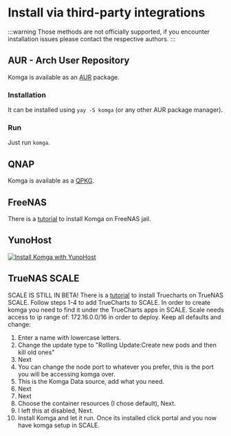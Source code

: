 # Install via third-party integrations

:::warning
Those methods are not officially supported, if you encounter installation issues please contact the respective authors.
:::

## AUR - Arch User Repository

Komga is available as an [AUR](https://aur.archlinux.org/packages/komga/) package.

### Installation

It can be installed using `yay -S komga` (or any other AUR package manager).

### Run

Just run `komga`.

## QNAP

Komga is available as a [QPKG](https://www.qnapclub.eu/en/qpkg/853).

## FreeNAS

There is a [tutorial](https://blog.tommyku.com/blog/deploying-komga-on-freenas-jail/) to install Komga on FreeNAS jail.

## YunoHost

[![Install Komga with YunoHost](https://install-app.yunohost.org/install-with-yunohost.svg)](https://install-app.yunohost.org/?app=komga)

## TrueNAS SCALE
SCALE IS STILL IN BETA!
There is a [tutorial](https://truecharts.org/manual/Quick-Start%20Guides/01-Open-Apps/) to install Truecharts on TrueNAS SCALE. Follow steps 1-4 to add TrueCharts to SCALE. 
In order to create komga you need to find it under the TrueCharts apps in SCALE.
Scale needs access to ip range of: 172.16.0.0/16 in order to deploy. 
Keep all defaults and change:  
1. Enter a name with lowercase letters.
2. Change the update type to "Rolling Update:Create new pods and then kill old ones"
3. Next
4. You can change the node port to whatever you prefer, this is the port you will be accessing komga over. 
5. This is the Komga Data source, add what you need. 
6. Next
7. Next
8. Choose the container resources (I chose default), Next.
9. I left this at disabled, Next.
10. Install Komga and let it run. 
Once its installed click portal and you  now have komga setup in SCALE. 

